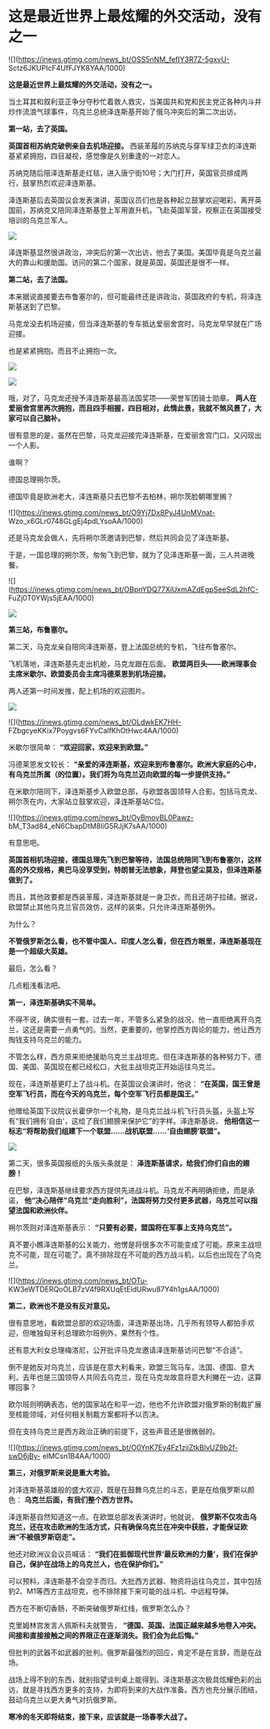 # 这是最近世界上最炫耀的外交活动，没有之一

![](https://inews.gtimg.com/news_bt/OSS5nNM_fefIY3R7Z-5gxvU-
Sctz6JKUPIcF4UfFJYK8YAA/1000)

**这是最近世界上最炫耀的外交活动，没有之一。**

当土耳其和叙利亚正争分夺秒忙着救人救灾，当美国共和党和民主党正各种内斗并炒作流浪气球事件，乌克兰总统泽连斯基开始了俄乌冲突后的第二次出访。

**第一站，去了英国。**

**英国首相苏纳克破例亲自去机场迎接。** 西装革履的苏纳克与穿军绿卫衣的泽连斯基紧紧拥抱，四目凝视，感觉像是久别重逢的一对恋人。

苏纳克随后陪泽连斯基走红毯，进入唐宁街10号；大门打开，英国官员排成两行，鼓掌热烈欢迎泽连斯基。

泽连斯基后去英国议会发表演讲，英国议员们也是各种起立鼓掌欢迎喝彩。离开英国前，苏纳克又陪同泽连斯基登上军用直升机，飞赴英国军营，视察正在英国接受培训的乌克兰军人。

![](https://inews.gtimg.com/news_bt/O5Xx3265LSbAaFOl3sJUjDCd0VsYD0fccM8_9HcjxFtFcAA/1000)

泽连斯基显然很讲政治，冲突后的第一次出访，他去了美国。美国毕竟是乌克兰最大的靠山和援助国。访问的第二个国家，就是英国，英国还是很不一样。

**第二站，去了法国。**

本来据说直接要去布鲁塞尔的，但可能最终还是讲政治，英国政府的专机，将泽连斯基送到了巴黎。

马克龙没去机场迎接，但当泽连斯基的专车抵达爱丽舍宫时，马克龙早早就在广场迎接。

也是紧紧拥抱。而且不止拥抱一次。

![](https://inews.gtimg.com/news_bt/OG7EJ2b_tZjKy3HQtzxItR2nw92MznpWa3emuI05AC1JwAA/1000)

![](https://inews.gtimg.com/news_bt/OtnYVEfojEf8GJizpIpq7OhxbYxy2tvu2xPbme57FYglAAA/1000)

哦，对了，马克龙还授予泽连斯基最高法国奖项——荣誉军团骑士勋章。
**两人在爱丽舍宫里再次拥抱，而且四手相握，四目相对，此情此景，我就不煞风景了，大家可以自己脑补。**

很有意思的是，虽然在巴黎，马克龙迎接完泽连斯基，在爱丽舍宫门口，又闪现出一个人影。

谁啊？

德国总理朔尔茨。

德国毕竟是欧洲老大，泽连斯基只去巴黎不去柏林，朔尔茨脸朝哪里搁？

![](https://inews.gtimg.com/news_bt/O9Yj7Dx8PyJ4UnMVnat-
Wzo_x6GLr0748GLgEj4pdLYsoAA/1000)

还是马克龙会做人，先将朔尔茨邀请到巴黎，然后共同会见了泽连斯基。

于是，一国总理的朔尔茨，匆匆飞到巴黎，就为了见泽连斯基一面，三人共进晚餐。

![](https://inews.gtimg.com/news_bt/OBpnYDQ77XiUxmAZdEgpSeeSdL2hfC-
FuZj0T0YWjs5jEAA/1000)

![](https://inews.gtimg.com/news_bt/Of1H7H74SRJf9X5QYiNQpnUsTriuXk9zPeuKvQV3K8LjcAA/1000)

**第三站，布鲁塞尔。**

第二天，马克龙亲自陪同泽连斯基，登上法国总统的专机，飞往布鲁塞尔。

飞机落地，泽连斯基先走出机舱，马克龙跟在后面。 **欧盟两巨头——欧洲理事会主席米歇尔、欧盟委员会主席冯德莱恩到机场迎接。**

两人还第一时间发推，配上机场的欢迎图片。

![](https://inews.gtimg.com/news_bt/OaadWgEEoyvIsXIeAMBidpadcgOiBmc5CQgbsw_O1X1DoAA/1000)

![](https://inews.gtimg.com/news_bt/OLdwkEK7HH-
FZbgcyeKKix7Poygvs6FYvCalfKhOtHwc4AA/1000)

米歇尔很简单： **“欢迎回家，欢迎来到欧盟。”**

冯德莱恩发文较长： **“亲爱的泽连斯基，欢迎来到布鲁塞尔。欧洲大家庭的心中，有乌克兰所属（的位置）。我们将为乌克兰迈向欧盟的每一步提供支持。”**

在米歇尔陪同下，泽连斯基步入欧盟总部，与欧盟各国领导人合影。包括马克龙、朔尔茨在内，大家站立鼓掌欢迎，泽连斯基站C位。

![](https://inews.gtimg.com/news_bt/OyBmovBL0Pawz-
bM_T3ad84_eN6CbapDtM8liG5RJjK7sAA/1000)

有意思吧。

**英国首相机场迎接，德国总理先飞到巴黎等待，法国总统陪同飞到布鲁塞尔，这样高的外交规格，奥巴马没享受到，特朗普无法想象，拜登也望尘莫及，但泽连斯基做到了。**

而且，其他政要都是西装革履，泽连斯基就是一身卫衣，而且还胡子拉碴。据说，欧盟禁止其他乌克兰官员效仿，这样的装束，只允许泽连斯基例外。

为什么？

**不管俄罗斯怎么看，也不管中国人、印度人怎么看，但在西方眼里，泽连斯基现在是一个超级大英雄。**

最后，怎么看？

几点粗浅看法吧。

**第一，泽连斯基确实不简单。**

不得不说，确实很有一套。过去一年，不管多么紧急的战况，他一直拒绝离开乌克兰，这还是需要一点勇气的。当然，更重要的，他掌控西方舆论的能力，他让西方掏钱支持乌克兰的能力。

不管怎么样，西方原来拒绝援助乌克兰主战坦克。但在泽连斯基的各种努力下，德国、美国、英国现在都已经松口，大批主战坦克正开始运往乌克兰。

现在，泽连斯基更盯上了战斗机。在英国议会演讲时，他说： **“在英国，国王曾是空军飞行员，而在今天的乌克兰，每个空军飞行员都是国王。”**

他赠给英国下议院议长霍伊尔一个礼物，是乌克兰战斗机飞行员头盔，头盔上写有“我们拥有‘自由’，这给了我们翅膀来保护它”的字样。泽连斯基说，
**他相信这一标志“将帮助我们组建下一个联盟……战机联盟……‘自由翅膀’联盟”。**

![](https://inews.gtimg.com/news_bt/OagJhA7STE2tC99v1iSONKnjhHmRJqsCLq3ICXpKiVWWkAA/1000)

第二天，很多英国报纸的头版头条就是： **泽连斯基请求，给我们你们自由的翅膀！**

在巴黎，泽连斯基继续要求西方提供先进战斗机。马克龙不再明确拒绝，而是承诺，
**他“决心陪伴”乌克兰“走向胜利”，法国将努力交付更多武器，乌克兰可以指望法国和欧洲伙伴。**

朔尔茨则对泽连斯基表示： **“只要有必要，盟国将在军事上支持乌克兰”。**

真不要小瞧泽连斯基的公关能力，他愣是将很多次不可能变成了可能。原来主战坦克不可能，现在可能了。真不排除现在不可能的西方战斗机，以后也出现在了乌克兰。

![](https://inews.gtimg.com/news_bt/OTu-
KW3eWTDERQoOLB7zV4f9RXUqEtEldURwu87Y4h1gsAA/1000)

**第二，欧洲也不是没有反对意见。**

很有意思地，看欧盟总部的欢迎场面，泽连斯基出场，几乎所有领导人都拍手欢迎，但唯独匈牙利总理欧尔班例外，果然有个性。

还有意大利女总理梅洛尼，公开批评马克龙邀请泽连斯基访问巴黎“不合适”。

倒不是她反对乌克兰，应该是在意大利看来，欧盟三驾马车，法国、德国、意大利，去年也是三国领导人共同去乌克兰，现在马克龙故意将意大利撇在一边，这算哪回事？

欧尔班则明确表态，他的国家站在和平一边，他也不允许欧盟对俄罗斯的制裁扩展至核能领域，对任何相关制裁方案都将予以否决。

但在支持乌克兰是西方政治正确的前提下，这些声音还是很微弱的。

![](https://inews.gtimg.com/news_bt/O0YnK7Ey4Fz1zjiZtkBlvUZ9b2f-swD6jBy-
elMCsn1B4AA/1000)

**第三，对俄罗斯来说是重大考验。**

对泽连斯基英雄般的盛大欢迎，既是在鼓舞乌克兰的斗志，更是在给俄罗斯以颜色： **乌克兰后面，有我们整个西方世界。**

泽连斯基自然知道这一点。在欧盟总部发表演讲时，他就说，
**俄罗斯不仅攻击乌克兰，还在攻击欧洲的生活方式，只有确保乌克兰在冲突中获胜，才能保证欧洲“不被俄罗斯窃走”。**

他还对欧洲议会议员喊话： **“我们在抵御现代世界‘最反欧洲的力量’，我们在保护自己，保护在战场上的乌克兰人，也在保护你们。”**

可以预料，泽连斯基不会空手而归。大批西方武器、物资将运往乌克兰，其中包括豹2、M1等西方主战坦克，也不排除接下来可能的战斗机、中远程导弹。

西方在不断切香肠，不断突破俄罗斯红线，俄罗斯怎么办？

克里姆林宫发言人佩斯科夫就警告， **“德国、英国、法国正越来越多地卷入冲突。间接和直接接触之间的界限正在逐渐消失。我们会为此后悔。”**

但批判的武器不如武器的批判。俄罗斯最强烈的回应，肯定不是在言辞，而是在战场。

战场上得不到的东西，就别指望谈判桌上能得到。泽连斯基这次极具炫耀色彩的出访，就是寻找西方更多的支持，为即将到来的大战作准备。西方也充分展示团结，鼓动乌克兰以更大勇气对抗俄罗斯。

**寒冷的冬天即将结束，接下来，应该就是一场春季大战了。**

